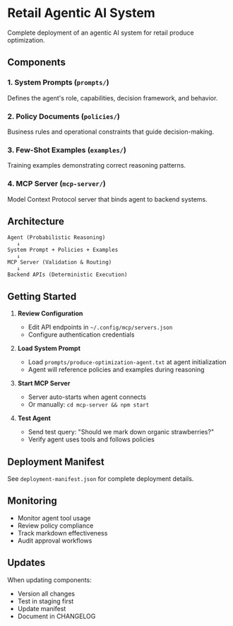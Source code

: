 # Retail Agentic AI System

Complete deployment of an agentic AI system for retail produce optimization.

## Components

### 1. System Prompts (`prompts/`)
Defines the agent's role, capabilities, decision framework, and behavior.

### 2. Policy Documents (`policies/`)
Business rules and operational constraints that guide decision-making.

### 3. Few-Shot Examples (`examples/`)
Training examples demonstrating correct reasoning patterns.

### 4. MCP Server (`mcp-server/`)
Model Context Protocol server that binds agent to backend systems.

## Architecture

```
Agent (Probabilistic Reasoning)
   ↓
System Prompt + Policies + Examples
   ↓
MCP Server (Validation & Routing)
   ↓
Backend APIs (Deterministic Execution)
```

## Getting Started

1. **Review Configuration**
   - Edit API endpoints in `~/.config/mcp/servers.json`
   - Configure authentication credentials

2. **Load System Prompt**
   - Load `prompts/produce-optimization-agent.txt` at agent initialization
   - Agent will reference policies and examples during reasoning

3. **Start MCP Server**
   - Server auto-starts when agent connects
   - Or manually: `cd mcp-server && npm start`

4. **Test Agent**
   - Send test query: "Should we mark down organic strawberries?"
   - Verify agent uses tools and follows policies

## Deployment Manifest

See `deployment-manifest.json` for complete deployment details.

## Monitoring

- Monitor agent tool usage
- Review policy compliance
- Track markdown effectiveness
- Audit approval workflows

## Updates

When updating components:
- Version all changes
- Test in staging first
- Update manifest
- Document in CHANGELOG
